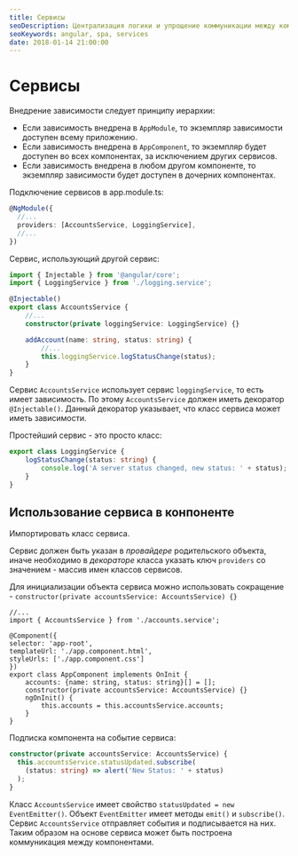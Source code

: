 ```yaml
---
title: Сервисы
seoDescription: Централизация логики и упрощение коммуникации между компонентами с помощью сервисов.
seoKeywords: angular, spa, services
date: 2018-01-14 21:00:00
---
```

# Сервисы

Внедрение зависимости следует принципу иерархии:

+ Если зависимость внедрена в `AppModule`, то экземпляр зависимости доступен всему приложению.
+ Если зависимость внедрена в `AppComponent`, то экземпляр будет доступен во всех компонентах, за исключением других сервисов.
+ Если зависимость внедрена в любом другом компоненте, то экземпляр зависимости будет доступен в дочерних компонентах.

Подключение сервисов в app.module.ts:

```typescript
@NgModule({
  //...
  providers: [AccountsService, LoggingService],
  //...
})
```

Сервис, использующий другой сервис:

```typescript
import { Injectable } from '@angular/core';
import { LoggingService } from './logging.service';

@Injectable()
export class AccountsService {
    //...
    constructor(private loggingService: LoggingService) {}

    addAccount(name: string, status: string) {
        //...
        this.loggingService.logStatusChange(status);
    }
}
```

Сервис `AccountsService` использует сервис `loggingService`, то есть имеет зависимость. По этому `AccountsService` должен иметь декоратор `@Injectable()`. Данный декоратор указывает, что класс сервиса может иметь зависимости.

Простейший сервис - это просто класс:

```typescript
export class LoggingService {
    logStatusChange(status: string) {
        console.log('A server status changed, new status: ' + status);
    }
}
```

## Использование сервиса в конпоненте

Импортировать класс сервиса.

Сервис должен быть указан в *провайдере* родительского объекта, иначе необходимо в *декораторе* класса указать ключ `providers` со значением - массив имен классов сервисов.

Для инициализации объекта сервиса можно использовать сокращение - `constructor(private accountsService: AccountsService) {}`

```typescript/10
//...
import { AccountsService } from './accounts.service';

@Component({
selector: 'app-root',
templateUrl: './app.component.html',
styleUrls: ['./app.component.css']
})
export class AppComponent implements OnInit {
    accounts: {name: string, status: string}[] = [];
    constructor(private accountsService: AccountsService) {}
    ngOnInit() {
        this.accounts = this.accountsService.accounts;
    }
}
```

Подписка компонента на событие сервиса:

```typescript
constructor(private accountsService: AccountsService) {
  this.accountsService.statusUpdated.subscribe(
    (status: string) => alert('New Status: ' + status)
  );
}
```

Класс `AccountsService` имеет свойство `statusUpdated = new EventEmitter()`. Объект `EventEmitter` имеет методы `emit()` и `subscribe()`. Сервис `AccountsService` отправляет события и подписывается на них. Таким образом на основе сервиса может быть построена коммуникация между компонентами.